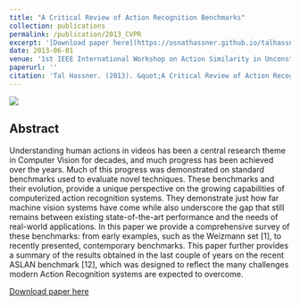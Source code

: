 ```yaml
---
title: "A Critical Review of Action Recognition Benchmarks"
collection: publications
permalink: /publication/2013_CVPR
excerpt: '[Download paper here](https://osnathassner.github.io/talhassner/files/Hassner_ACTS13.pdf)'
date: 2013-06-01
venue: '1st IEEE International Workshop on Action Similarity in Unconstrained Videos (ACTS) at the IEEE Conf. on Computer Vision and Pattern Recognition (CVPR), Portland, Oregon'
paperurl: ''
citation: 'Tal Hassner. (2013). &quot;A Critical Review of Action Recognition Benchmarks.&quot; <i>1st IEEE International Workshop on Action Similarity in Unconstrained Videos (ACTS) at the IEEE Conf. on Computer Vision and Pattern Recognition (CVPR), Portland, Oregon</i>'
---
```


<img src='https://osnathassner.github.io/talhassner/images/Critical Review - Icon.jpg'>

Abstract
------
Understanding human actions in videos has been a central research theme in Computer Vision for decades, and much progress has been achieved over the years. Much of this progress was demonstrated on standard benchmarks used to evaluate novel techniques. These benchmarks and their evolution, provide a unique perspective on the growing capabilities of computerized action recognition systems. They demonstrate just how far machine vision systems have come while also underscore the gap that still remains between existing state-of-the-art performance and the needs of real-world applications. In this paper we provide a comprehensive survey of these benchmarks: from early examples, such as the Weizmann set [1], to recently presented, contemporary benchmarks. This paper further provides a summary of the results obtained in the last couple of years on the recent ASLAN benchmark [12], which was designed to reflect the many challenges modern Action Recognition systems are expected to overcome.


[Download paper here](https://osnathassner.github.io/talhassner/files/Hassner_ACTS13.pdf)
